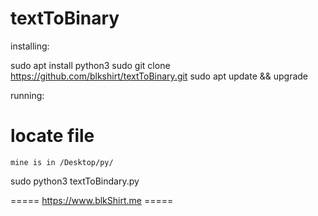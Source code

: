 # textToBinary

installing:

sudo apt install python3
sudo git clone https://github.com/blkshirt/textToBinary.git
sudo apt update && upgrade

running:

# locate file #
    mine is in /Desktop/py/
    
sudo python3 textToBindary.py


===== https://www.blkShirt.me =====
